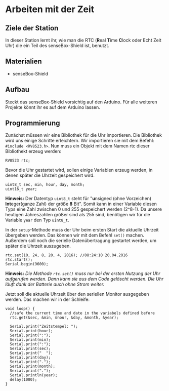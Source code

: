 # Arbeiten mit der Zeit 

## Ziele der Station
In dieser Station lernt ihr, wie man die RTC (**R**eal **T**ime **C**lock oder Echt Zeit Uhr) die ein Teil des senseBox-Shield ist, benutzt.

## Materialien
* senseBox-Shield

## Aufbau
Steckt das senseBox-Shield vorsichtig auf den Arduino. Für alle weiteren Projekte könnt ihr es auf dem Arduino lassen. 

## Programmierung
Zunächst müssen wir eine Bibliothek für die Uhr importieren. Die Bibliothek wird uns einige Schritte erleichtern. Wir importieren sie mit dem Befehl: `#include <RV8523.h>`. Nun muss ein Objekt mit dem Namen rtc dieser Bibliothekt erzeug werden:
```arduino
RV8523 rtc;
```
Bevor die Uhr gestartet wird, sollen einige Variablen erzeug werden, in denen später die Uhrzeit gespeichert wird.

```arduino
uint8_t sec, min, hour, day, month;
uint16_t year; 
```

**Hinweis:** Der Datentyp `uint8_t` steht für "**u**nsigned (ohne Vorzeichen) **Int**eger(ganze Zahl) der größe **8** Bit". Somit kann in einer Variable diesen Typs eine Zahl zwischen 0 und 255 gespeichert werden (2^8-1). Da unsere heutigen Jahreszahlen größer sind als 255 sind, benötigen wir für die Variable `year` den Typ `uint8_t`.

In der `setup`-Methode muss der Uhr beim ersten Start die aktuelle Uhrzeit übergeben werden. Das können wir mit dem Befehl `set()` machen. Außerdem soll noch die serielle Datenübertragung gestartet werden, um später die Uhrzeit auszugeben. 

```arduino
rtc.set(10, 24, 8, 20, 4, 2016); //08:24:10 20.04.2016 
rtc.start();
Serial.begin(9600);
```

**Hinweis:** *Die Methode `rtc.set()` muss nur bei der ersten Nutzung der Uhr aufgerufen werden. Dann kann sie aus dem Code gelöscht werden. Die Uhr läuft dank der Batterie auch ohne Strom weiter.*

Jetzt soll die aktuelle Uhrzeit über den seriellen Monitor ausgegeben werden. Das machen wir in der Schleife:

```arduino
void loop() {
  //safe the current time and date in the variabels defined before
  rtc.get(&sec, &min, &hour, &day, &month, &year);
  
  Serial.print("Zeitstempel: ");
  Serial.print(hour);
  Serial.print(":");
  Serial.print(min);
  Serial.print(":");
  Serial.print(sec);
  Serial.print("  ");
  Serial.print(day);
  Serial.print(".");
  Serial.print(month);
  Serial.print(".");
  Serial.println(year);
  delay(1000);  
}
``` 